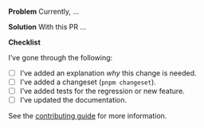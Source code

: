 **Problem**
Currently, …

**Solution**
With this PR …

**Checklist**

I’ve gone through the following:

- [ ] I’ve added an explanation _why_ this change is needed.
- [ ] I’ve added a changeset (`pnpm changeset`).
- [ ] I’ve added tests for the regression or new feature.
- [ ] I’ve updated the documentation.

See the [contributing guide](https://github.com/scalar/scalar/blob/main/CONTRIBUTING.md) for more information.
